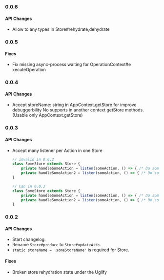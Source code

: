 ### 0.0.6
#### API Changes
- Allow to any types in Store#rehydrate,dehydrate

### 0.0.5
#### Fixes
- Fix missing async-process waiting for OperationContext#e
xecuteOperation

### 0.0.4
#### API Changes
- Accept storeName: string in AppContext.getStore for improve debuggerbility
  No supports in another context getStore methods. (Usable only AppContext.getStore)

### 0.0.3
#### API Changes
- Accept many listener per Action in one Store
  ```ts
  // invalid in 0.0.2
  class SomeStore extends Store {
      private handleSomeAction = listen(someAction, () => { /* Do something */ })
      private handleSomeAction2 = listen(someAction, () => { /* Do something */ }) // error!
  }

  // Can in 0.0.3
  class SomeStore extends Store {
      private handleSomeAction = listen(someAction, () => { /* Do something */ })
      private handleSomeAction2 = listen(someAction, () => { /* Do something */ })
  }
  ```

### 0.0.2
#### API Changes
- Start changelog.
- Rename `Store#produce` to `Store#updateWith`.
- `static storeName = 'someStoreName'` is required for Store.

#### Fixes
- Broken store rehydration state under the Uglify
